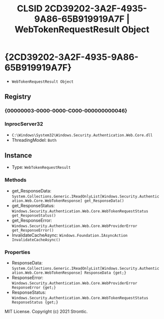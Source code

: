 ﻿---
title: "CLSID 2CD39202-3A2F-4935-9A86-65B919919A7F | WebTokenRequestResult Object"
excerpt: What is COM-Object CLSID 2CD39202-3A2F-4935-9A86-65B919919A7F?
---

# {2CD39202-3A2F-4935-9A86-65B919919A7F}

* `WebTokenRequestResult Object`

## Registry


### {00000003-0000-0000-C000-000000000046}


### InprocServer32

* `C:\Windows\System32\Windows.Security.Authentication.Web.Core.dll`
* ThreadingModel: `Both`

## Instance

* Type: `WebTokenRequestResult`

### Methods

* get_ResponseData: `System.Collections.Generic.IReadOnlyList[Windows.Security.Authentication.Web.Core.WebTokenResponse] get_ResponseData()`
* get_ResponseStatus: `Windows.Security.Authentication.Web.Core.WebTokenRequestStatus get_ResponseStatus()`
* get_ResponseError: `Windows.Security.Authentication.Web.Core.WebProviderError get_ResponseError()`
* InvalidateCacheAsync: `Windows.Foundation.IAsyncAction InvalidateCacheAsync()`

### Properties

* ResponseData: `System.Collections.Generic.IReadOnlyList[Windows.Security.Authentication.Web.Core.WebTokenResponse] ResponseData {get;}`
* ResponseError: `Windows.Security.Authentication.Web.Core.WebProviderError ResponseError {get;}`
* ResponseStatus: `Windows.Security.Authentication.Web.Core.WebTokenRequestStatus ResponseStatus {get;}`

MIT License. Copyright (c) 2021 Strontic.


